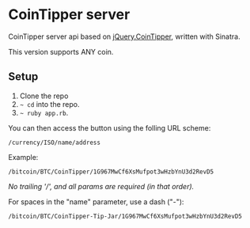 # CoinTipper server

CoinTipper server api based on [jQuery.CoinTipper](https://github.com/jeremymouton/cointipper), written with Sinatra. 

This version supports ANY coin.

## Setup

1. Clone the repo
2. <code>~ cd</code> into the repo.
3. <code>~ ruby app.rb</code>.

You can then access the button using the folling URL scheme:

<code>/currency/ISO/name/address</code>

Example:

<code>/bitcoin/BTC/CoinTipper/1G967MwCf6XsMufpot3wHzbYnU3d2RevD5</code>

*No trailing '/', and all params are required (in that order).*

For spaces in the "name" parameter, use a dash ("-"):

<code>/bitcoin/BTC/CoinTipper-Tip-Jar/1G967MwCf6XsMufpot3wHzbYnU3d2RevD5</code>